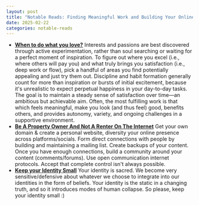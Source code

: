 ```yaml
---
layout: post
title: "Notable Reads: Finding Meaningful Work and Building Your Online Home"
date: 2025-02-22
categories: notable-reads
---
```


- **[When to do what you love?](https://paulgraham.com/when.html)**
	Interests and passions are best discovered through active experimentation, rather than soul searching or waiting for a perfect moment of inspiration. To figure out where you excel (i.e., where others will pay you) and what truly brings you satisfaction (i.e., deep work or flow), pick a handful of areas you find potentially appealing and just try them out. Discipline and habit formation generally count for more than inspiration or bursts of initial excitement, because it's unrealistic to expect perpetual happiness in your day-to-day tasks. The goal is to maintain a steady sense of satisfaction over time—an ambitious but achievable aim. Often, the most fulfilling work is that which feels meaningful, make you look (and thus feel) good, benefits others, and provides autonomy, variety, and ongoing challenges in a supportive environment.
- **[Be A Property Owner And Not A Renter On The Internet](https://den.dev/blog/be-a-property-owner-not-a-renter-on-the-internet)**
	Get your own domain & create a personal website, diversity your online presence across platforms/socials. Form direct connections with people by building and maintaining a mailing list. Create backups of your content. Once you have enough connections, build a community around your content (comments/forums). Use open communication internet protocols. Accept that complete control isn't always possible.
- **[Keep your Identity Small](https://paulgraham.com/identity.html)**
	Your identity is sacred. We become very sensitive/defensive about whatever we choose to integrate into our identities in the form of beliefs. Your identity is the static in a changing truth, and so it introduces modes of human collapse. So please, keep your identity small :)